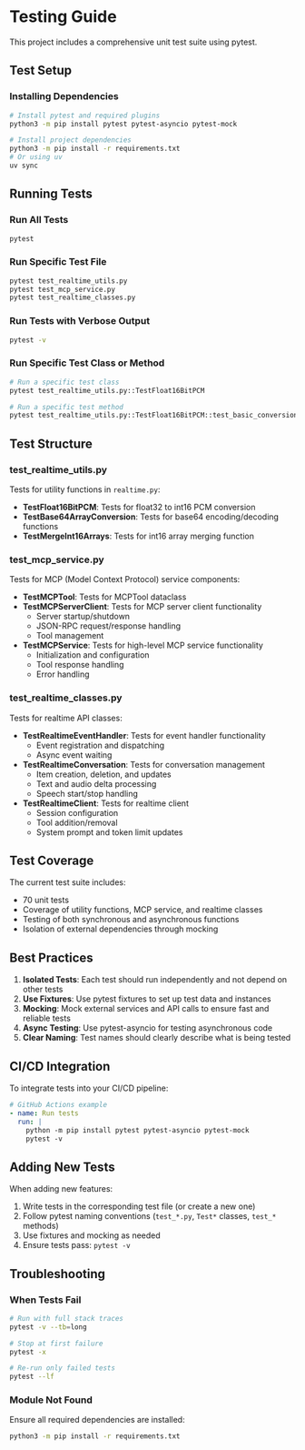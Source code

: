 # Testing Guide

This project includes a comprehensive unit test suite using pytest.

## Test Setup

### Installing Dependencies

```bash
# Install pytest and required plugins
python3 -m pip install pytest pytest-asyncio pytest-mock

# Install project dependencies
python3 -m pip install -r requirements.txt
# Or using uv
uv sync
```

## Running Tests

### Run All Tests

```bash
pytest
```

### Run Specific Test File

```bash
pytest test_realtime_utils.py
pytest test_mcp_service.py
pytest test_realtime_classes.py
```

### Run Tests with Verbose Output

```bash
pytest -v
```

### Run Specific Test Class or Method

```bash
# Run a specific test class
pytest test_realtime_utils.py::TestFloat16BitPCM

# Run a specific test method
pytest test_realtime_utils.py::TestFloat16BitPCM::test_basic_conversion
```

## Test Structure

### test_realtime_utils.py
Tests for utility functions in `realtime.py`:
- **TestFloat16BitPCM**: Tests for float32 to int16 PCM conversion
- **TestBase64ArrayConversion**: Tests for base64 encoding/decoding functions
- **TestMergeInt16Arrays**: Tests for int16 array merging function

### test_mcp_service.py
Tests for MCP (Model Context Protocol) service components:
- **TestMCPTool**: Tests for MCPTool dataclass
- **TestMCPServerClient**: Tests for MCP server client functionality
  - Server startup/shutdown
  - JSON-RPC request/response handling
  - Tool management
- **TestMCPService**: Tests for high-level MCP service functionality
  - Initialization and configuration
  - Tool response handling
  - Error handling

### test_realtime_classes.py
Tests for realtime API classes:
- **TestRealtimeEventHandler**: Tests for event handler functionality
  - Event registration and dispatching
  - Async event waiting
- **TestRealtimeConversation**: Tests for conversation management
  - Item creation, deletion, and updates
  - Text and audio delta processing
  - Speech start/stop handling
- **TestRealtimeClient**: Tests for realtime client
  - Session configuration
  - Tool addition/removal
  - System prompt and token limit updates

## Test Coverage

The current test suite includes:
- 70 unit tests
- Coverage of utility functions, MCP service, and realtime classes
- Testing of both synchronous and asynchronous functions
- Isolation of external dependencies through mocking

## Best Practices

1. **Isolated Tests**: Each test should run independently and not depend on other tests
2. **Use Fixtures**: Use pytest fixtures to set up test data and instances
3. **Mocking**: Mock external services and API calls to ensure fast and reliable tests
4. **Async Testing**: Use pytest-asyncio for testing asynchronous code
5. **Clear Naming**: Test names should clearly describe what is being tested

## CI/CD Integration

To integrate tests into your CI/CD pipeline:

```yaml
# GitHub Actions example
- name: Run tests
  run: |
    python -m pip install pytest pytest-asyncio pytest-mock
    pytest -v
```

## Adding New Tests

When adding new features:
1. Write tests in the corresponding test file (or create a new one)
2. Follow pytest naming conventions (`test_*.py`, `Test*` classes, `test_*` methods)
3. Use fixtures and mocking as needed
4. Ensure tests pass: `pytest -v`

## Troubleshooting

### When Tests Fail
```bash
# Run with full stack traces
pytest -v --tb=long

# Stop at first failure
pytest -x

# Re-run only failed tests
pytest --lf
```

### Module Not Found
Ensure all required dependencies are installed:
```bash
python3 -m pip install -r requirements.txt
```
